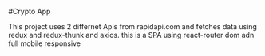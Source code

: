 #Crypto App

This project uses 2 differnet Apis from rapidapi.com and fetches data using redux and redux-thunk and axios. this is a SPA using react-router dom adn full mobile responsive


